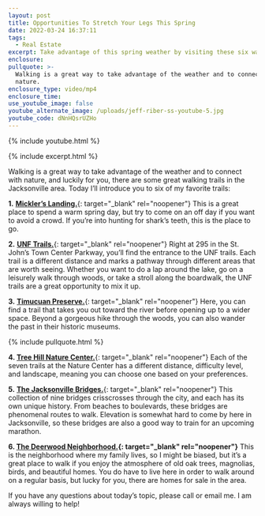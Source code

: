 ```yaml
---
layout: post
title: Opportunities To Stretch Your Legs This Spring
date: 2022-03-24 16:37:11
tags:
  - Real Estate
excerpt: Take advantage of this spring weather by visiting these six walking trails.
enclosure:
pullquote: >-
  Walking is a great way to take advantage of the weather and to connect with
  nature.
enclosure_type: video/mp4
enclosure_time:
use_youtube_image: false
youtube_alternate_image: /uploads/jeff-riber-ss-youtube-5.jpg
youtube_code: dNnHQsrUZHo
---
```

{% include youtube.html %}

{% include excerpt.html %}

Walking is a great way to take advantage of the weather and to connect with nature, and luckily for you, there are some great walking trails in the Jacksonville area. Today I’ll introduce you to six of my favorite trails:

**1\.**&nbsp;[**Mickler’s Landing.**](https://www.floridashistoriccoast.com/beaches/micklers-landing/){: target="_blank" rel="noopener"} This is a great place to spend a warm spring day, but try to come on an off day if you want to avoid a crowd. If you’re into hunting for shark’s teeth, this is the place to go.

**2\.**&nbsp;[**UNF Trails.**](https://www.unf.edu/recwell/ecoadventure/Trails/){: target="_blank" rel="noopener"}&nbsp;Right at 295 in the St. John’s Town Center Parkway, you’ll find the entrance to the UNF trails. Each trail is a different distance and marks a pathway through different areas that are worth seeing. Whether you want to do a lap around the lake, go on a leisurely walk through woods, or take a stroll along the boardwalk, the UNF trails are a great opportunity to mix it up.

**3\.**&nbsp;[**Timucuan Preserve.**](https://www.nps.gov/timu/index.htm){: target="_blank" rel="noopener"} Here, you can find a trail that takes you out toward the river before opening up to a wider space. Beyond a gorgeous hike through the woods, you can also wander the past in their historic museums.

{% include pullquote.html %}

**4\.&nbsp;**[**Tree Hill Nature Center.**](https://www.treehill.org/visit/trails){: target="_blank" rel="noopener"} Each of the seven trails at the Nature Center has a different distance, difficulty level, and landscape, meaning you can choose one based on your preferences.

**5\.**&nbsp;[**The Jacksonville Bridges.**](https://www.visitjacksonville.com/blog/city-of-bridges/){: target="_blank" rel="noopener"}&nbsp;This collection of nine bridges crisscrosses through the city, and each has its own unique history. From beaches to boulevards, these bridges are phenomenal routes to walk. Elevation is somewhat hard to come by here in Jacksonville, so these bridges are also a good way to train for an upcoming marathon.

**6\. [The Deerwood Neighborhood.](http://jeffreyriber-eraheavenerrealty.sites.erarealestate.com/search/#status=active&amp;sold_days=180&amp;pstatus=1%2C11&amp;ls_conversion=acres&amp;location_search_field=Deerwood%2C%20Jacksonville%2C%20FL%2C%20USA&amp;drive_time=09%3A00&amp;drive_duration=15&amp;drive_avoid_ferry=1&amp;drive_departure=1&amp;ss_description=Deerwood%2C%20Jacksonville%2C%20FL%2032256&amp;ss_email_freq=40&amp;ss_send_zero_result=1&amp;bounds_north=30.250245774488683&amp;bounds_east=-81.51471500703794&amp;bounds_south=30.200928038279056&amp;bounds_west=-81.56003361055356&amp;center_lat=30.2412966&amp;center_lon=-81.5303821&amp;center_lat_pan=30.225589997910827&amp;center_lon_pan=-81.53737430879575&amp;geotype=CUSTOM&amp;user_lat=30.2412966&amp;user_lon=-81.5303821&amp;pgsize=20&amp;startidx=0&amp;zoom=14&amp;user_uuid=8b24c2b7-e6f1-4d57-bb22-12d381133038&amp;sort_by=1&amp;company_uuid=3986599&amp;commute=0&amp;geolayer=%7B%22custom%22%3Atrue%2C%22geojson%22%3A%7B%22type%22%3A%22MultiPolygon%22%2C%22coordinates%22%3A%5B%5B%5B%5B-81.55222301790218%2C30.21976810774834%5D%2C%5B-81.55222301790218%2C30.219842274121234%5D%2C%5B-81.5521371872137%2C30.230150855810432%5D%2C%5B-81.55205135652523%2C30.232375587776687%5D%2C%5B-81.5517938644598%2C30.233413778799967%5D%2C%5B-81.55170803377132%2C30.233562090908336%5D%2C%5B-81.55162220308284%2C30.23371040279297%5D%2C%5B-81.55093555757503%2C30.234451958859932%5D%2C%5B-81.54981975862484%2C30.235267664072914%5D%2C%5B-81.54964809724788%2C30.235341818756655%5D%2C%5B-81.54947643587093%2C30.235415973384452%5D%2C%5B-81.54913311311702%2C30.235490127956314%5D%2C%5B-81.5466440231512%2C30.236009208393096%5D%2C%5B-81.5426099807928%2C30.236305824554904%5D%2C%5B-81.54183750459651%2C30.236305824554904%5D%2C%5B-81.53840427705745%2C30.236083362517448%5D%2C%5B-81.5353143722723%2C30.235786745684383%5D%2C%5B-81.53488521882991%2C30.235712591336277%5D%2C%5B-81.53359775850276%2C30.235490127956314%5D%2C%5B-81.52801876375179%2C30.23430364809404%5D%2C%5B-81.52776127168636%2C30.234229492627165%5D%2C%5B-81.52750377962093%2C30.23415533710439%5D%2C%5B-81.5272462875555%2C30.234081181525664%5D%2C%5B-81.5269029648016%2C30.233858714453838%5D%2C%5B-81.52655964204769%2C30.23363624687863%5D%2C%5B-81.52647381135921%2C30.233562090908336%5D%2C%5B-81.52638798067073%2C30.23348793488214%5D%2C%5B-81.52630214998226%2C30.233413778799967%5D%2C%5B-81.52407055208187%2C30.230966596709695%5D%2C%5B-81.52389889070491%2C30.23074412259017%5D%2C%5B-81.52364139863948%2C30.230373331272325%5D%2C%5B-81.52355556795101%2C30.23022501435364%5D%2C%5B-81.52346973726253%2C30.230076697211246%5D%2C%5B-81.52338390657405%2C30.22985422107818%5D%2C%5B-81.52329807588558%2C30.229557585451015%5D%2C%5B-81.52312641450862%2C30.22889015201796%5D%2C%5B-81.52269726106624%2C30.22696198554102%5D%2C%5B-81.52261143037776%2C30.226442857337428%5D%2C%5B-81.52252559968929%2C30.22592372639341%5D%2C%5B-81.52252559968929%2C30.216727238313428%5D%2C%5B-81.52269726106624%2C30.216356394146903%5D%2C%5B-81.52278309175472%2C30.216208056088874%5D%2C%5B-81.52329807588558%2C30.215466362443788%5D%2C%5B-81.52364139863948%2C30.21539219277174%5D%2C%5B-81.52492885896663%2C30.215243853259896%5D%2C%5B-81.53093700715999%2C30.214873003501772%5D%2C%5B-81.53342609712581%2C30.214873003501772%5D%2C%5B-81.54012089082698%2C30.214947173565236%5D%2C%5B-81.55127888032894%2C30.218136433397103%5D%2C%5B-81.55222301790218%2C30.21976810774834%5D%2C%5B-81.55222301790218%2C30.21976810774834%5D%5D%5D%5D%7D%2C%22geolayerid%22%3A-1%2C%22templateids%22%3A%5B%5D%7D&amp;buffer_miles=0.25&amp;geospatial=true&amp;ptype=1%2C2&amp;searchType=criteria&amp;omit_hidden=true&amp;ex_pend=true){: target="_blank" rel="noopener"}** This is the neighborhood where my family lives, so I might be biased, but it’s a great place to walk if you enjoy the atmosphere of old oak trees, magnolias, birds, and beautiful homes. You do have to live here in order to walk around on a regular basis, but lucky for you, there are homes for sale in the area.

If you have any questions about today’s topic, please call or email me. I am always willing to help\!
